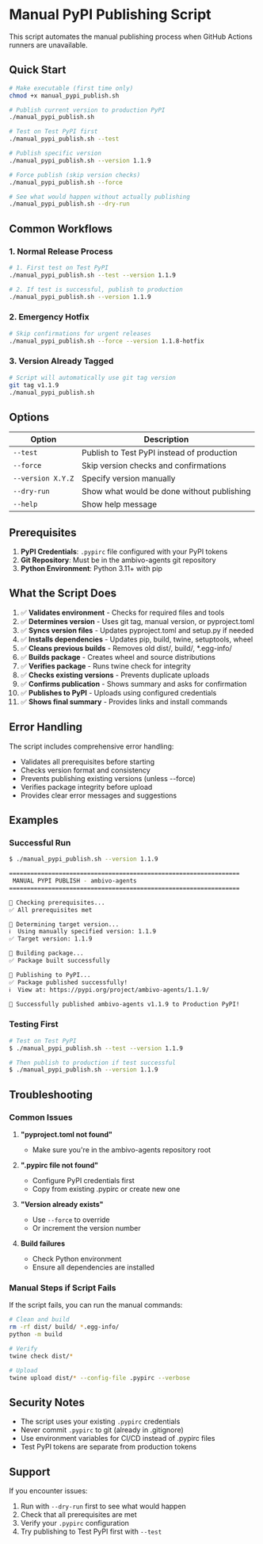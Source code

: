# Manual PyPI Publishing Script

This script automates the manual publishing process when GitHub Actions runners are unavailable.

## Quick Start

```bash
# Make executable (first time only)
chmod +x manual_pypi_publish.sh

# Publish current version to production PyPI
./manual_pypi_publish.sh

# Test on Test PyPI first
./manual_pypi_publish.sh --test

# Publish specific version
./manual_pypi_publish.sh --version 1.1.9

# Force publish (skip version checks)
./manual_pypi_publish.sh --force

# See what would happen without actually publishing
./manual_pypi_publish.sh --dry-run
```

## Common Workflows

### 1. Normal Release Process
```bash
# 1. First test on Test PyPI
./manual_pypi_publish.sh --test --version 1.1.9

# 2. If test is successful, publish to production
./manual_pypi_publish.sh --version 1.1.9
```

### 2. Emergency Hotfix
```bash
# Skip confirmations for urgent releases
./manual_pypi_publish.sh --force --version 1.1.8-hotfix
```

### 3. Version Already Tagged
```bash
# Script will automatically use git tag version
git tag v1.1.9
./manual_pypi_publish.sh
```

## Options

| Option | Description |
|--------|-------------|
| `--test` | Publish to Test PyPI instead of production |
| `--force` | Skip version checks and confirmations |
| `--version X.Y.Z` | Specify version manually |
| `--dry-run` | Show what would be done without publishing |
| `--help` | Show help message |

## Prerequisites

1. **PyPI Credentials**: `.pypirc` file configured with your PyPI tokens
2. **Git Repository**: Must be in the ambivo-agents git repository
3. **Python Environment**: Python 3.11+ with pip

## What the Script Does

1. ✅ **Validates environment** - Checks for required files and tools
2. ✅ **Determines version** - Uses git tag, manual version, or pyproject.toml
3. ✅ **Syncs version files** - Updates pyproject.toml and setup.py if needed
4. ✅ **Installs dependencies** - Updates pip, build, twine, setuptools, wheel
5. ✅ **Cleans previous builds** - Removes old dist/, build/, *.egg-info/
6. ✅ **Builds package** - Creates wheel and source distributions
7. ✅ **Verifies package** - Runs twine check for integrity
8. ✅ **Checks existing versions** - Prevents duplicate uploads
9. ✅ **Confirms publication** - Shows summary and asks for confirmation
10. ✅ **Publishes to PyPI** - Uploads using configured credentials
11. ✅ **Shows final summary** - Provides links and install commands

## Error Handling

The script includes comprehensive error handling:
- Validates all prerequisites before starting
- Checks version format and consistency
- Prevents publishing existing versions (unless --force)
- Verifies package integrity before upload
- Provides clear error messages and suggestions

## Examples

### Successful Run
```bash
$ ./manual_pypi_publish.sh --version 1.1.9

=================================================================
 MANUAL PYPI PUBLISH - ambivo-agents
=================================================================

🔧 Checking prerequisites...
✅ All prerequisites met

🔧 Determining target version...
ℹ️  Using manually specified version: 1.1.9
✅ Target version: 1.1.9

🔧 Building package...
✅ Package built successfully

🔧 Publishing to PyPI...
✅ Package published successfully!
ℹ️  View at: https://pypi.org/project/ambivo-agents/1.1.9/

🎉 Successfully published ambivo-agents v1.1.9 to Production PyPI!
```

### Testing First
```bash
# Test on Test PyPI
$ ./manual_pypi_publish.sh --test --version 1.1.9

# Then publish to production if test successful
$ ./manual_pypi_publish.sh --version 1.1.9
```

## Troubleshooting

### Common Issues

1. **"pyproject.toml not found"**
   - Make sure you're in the ambivo-agents repository root

2. **".pypirc file not found"**
   - Configure PyPI credentials first
   - Copy from existing .pypirc or create new one

3. **"Version already exists"**
   - Use `--force` to override
   - Or increment the version number

4. **Build failures**
   - Check Python environment
   - Ensure all dependencies are installed

### Manual Steps if Script Fails

If the script fails, you can run the manual commands:

```bash
# Clean and build
rm -rf dist/ build/ *.egg-info/
python -m build

# Verify
twine check dist/*

# Upload
twine upload dist/* --config-file .pypirc --verbose
```

## Security Notes

- The script uses your existing `.pypirc` credentials
- Never commit `.pypirc` to git (already in .gitignore)
- Use environment variables for CI/CD instead of .pypirc files
- Test PyPI tokens are separate from production tokens

## Support

If you encounter issues:
1. Run with `--dry-run` first to see what would happen
2. Check that all prerequisites are met
3. Verify your `.pypirc` configuration
4. Try publishing to Test PyPI first with `--test`